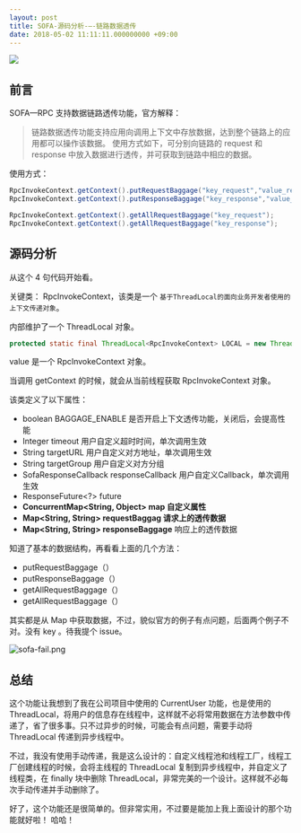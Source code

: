 ```yaml
---
layout: post
title: SOFA-源码分析-—-链路数据透传
date: 2018-05-02 11:11:11.000000000 +09:00
---
```

![](https://upload-images.jianshu.io/upload_images/4236553-ddb0f58a745f8600.png?imageMogr2/auto-orient/strip%7CimageView2/2/w/1240)


## 前言

SOFA—RPC 支持数据链路透传功能，官方解释：

>  链路数据透传功能支持应用向调用上下文中存放数据，达到整个链路上的应用都可以操作该数据。 使用方式如下，可分别向链路的 request 和 response 中放入数据进行透传，并可获取到链路中相应的数据。

使用方式：

```java
RpcInvokeContext.getContext().putRequestBaggage("key_request","value_request");
RpcInvokeContext.getContext().putResponseBaggage("key_response","value_response");

RpcInvokeContext.getContext().getAllRequestBaggage("key_request");
RpcInvokeContext.getContext().getAllRequestBaggage("key_response");
```





## 源码分析

从这个 4 句代码开始看。

关键类： RpcInvokeContext，该类是一个 `基于ThreadLocal的面向业务开发者使用的上下文传递对象`。

内部维护了一个 ThreadLocal 对象。

```java
protected static final ThreadLocal<RpcInvokeContext> LOCAL = new ThreadLocal<RpcInvokeContext>();
```

value 是一个 RpcInvokeContext 对象。

当调用 getContext 的时候，就会从当前线程获取 RpcInvokeContext 对象。

该类定义了以下属性：

* boolean BAGGAGE_ENABLE 是否开启上下文透传功能，关闭后，会提高性能
* Integer timeout  用户自定义超时时间，单次调用生效
* String  targetURL 用户自定义对方地址，单次调用生效
* String targetGroup 用户自定义对方分组
* SofaResponseCallback responseCallback 用户自定义Callback，单次调用生效
* ResponseFuture<?>  future
* **ConcurrentMap<String, Object> map 自定义属性**
*  **Map<String, String> requestBaggag 请求上的透传数据**
* **Map<String, String>  responseBaggage** 响应上的透传数据


知道了基本的数据结构，再看看上面的几个方法：
* putRequestBaggage（）
* putResponseBaggage（）
* getAllRequestBaggage（）
* getAllRequestBaggage（）

其实都是从 Map 中获取数据，不过，貌似官方的例子有点问题，后面两个例子不对。没有 key 。待我提个 issue。

![sofa-fail.png](https://upload-images.jianshu.io/upload_images/4236553-7c8a539476b63ace.png?imageMogr2/auto-orient/strip%7CimageView2/2/w/1240)

## 总结

这个功能让我想到了我在公司项目中使用的 CurrentUser 功能，也是使用的 ThreadLocal，将用户的信息存在线程中，这样就不必将常用数据在方法参数中传递了，省了很多事。只不过异步的时候，可能会有点问题，需要手动将 ThreadLocal 传递到异步线程中。

不过，我没有使用手动传递，我是这么设计的：自定义线程池和线程工厂，线程工厂创建线程的时候，会将主线程的 ThreadLocal 复制到异步线程中，并自定义了线程类，在 finally 块中删除 ThreadLocal，非常完美的一个设计。这样就不必每次手动传递并手动删除了。

好了，这个功能还是很简单的。但非常实用，不过要是能加上我上面设计的那个功能就好啦！ 哈哈！ 











